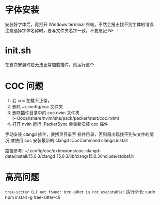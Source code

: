 
# 字体安装

安装好字体后，再打开 Windows terminal 终端，不然会报出找不到字体的错误
注意选择字体名称时，要与文件夹名字一致，不要忘记 NF ！

# init.sh
在首次安装时若无法正常加载插件，则运行这个

# COC 问题
1. 若 coc 加载不正常，
2. 删除 ~/.config/coc 文件夹
3. 删除插件目录中的 coc.nvim 文件夹 (~/.local/share/nvim/site/pack/packer/start/coc.nvim)
4. 打开 nvim 运行 :PackerSync 会重新安装 coc 插件

手动安装 clangd 插件，要拷贝目录至 插件目录，否则将出现找不到头文件的情况
或使用 coc 安装最新的 clangd :CocCommand clangd.install

路径参考:
~/.config/coc/extensions/coc-clangd-data/install/15.0.3/clangd_15.0.3/lib/clang/15.0.3/include/stddef.h

# 高亮问题
`tree-sitter CLI not found: `tree-sitter` is not executable!`
执行命令: sudo npm install -g tree-sitter-cli

